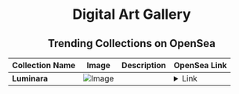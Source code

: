 <div align="center">

# Digital Art Gallery

## Trending Collections on OpenSea

| Collection Name                       | Image                                                                                     | Description                       | OpenSea Link                                                                                          |
|---------------------------------------|-------------------------------------------------------------------------------------------|-----------------------------------|--------------------------------------------------------------------------------------------------------|
| **Luminara** | ![Image](https://i.seadn.io/s/raw/files/de9c660a05aecefd20c9fb267c3f8121.gif?w=500&auto=format?w=200&auto=format) |  | <details><summary>Link</summary>[Luminara](https://opensea.io/collection/luminara-2)</details> |

</div>